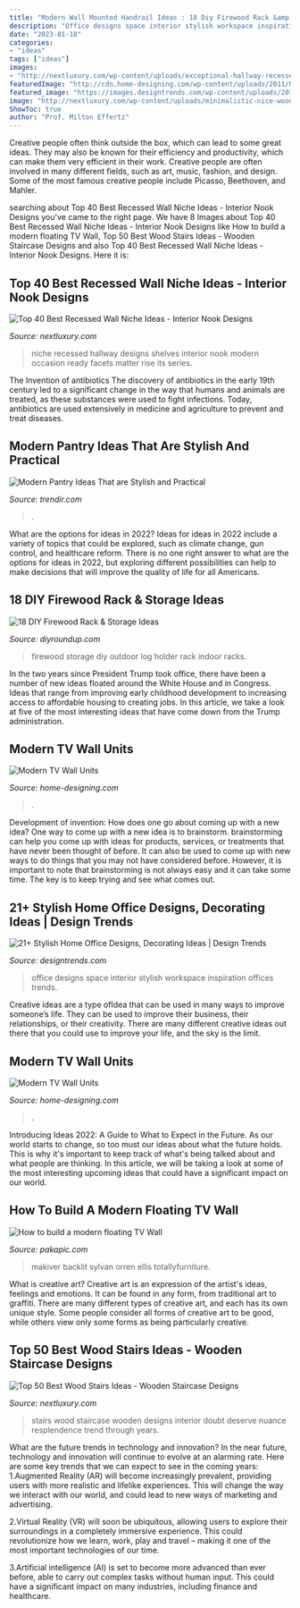 ```yaml
---
title: "Modern Wall Mounted Handrail Ideas : 18 Diy Firewood Rack &amp; Storage Ideas"
description: "Office designs space interior stylish workspace inspiration offices trends"
date: "2023-01-18"
categories:
- "ideas"
tags: ["ideas"]
images:
- "http://nextluxury.com/wp-content/uploads/exceptional-hallway-recessed-wall-niche-ideas-with-double-wood-shelves.jpg"
featuredImage: "http://cdn.home-designing.com/wp-content/uploads/2011/07/simple-tv-wall-mount.jpg"
featured_image: "https://images.designtrends.com/wp-content/uploads/2016/03/15083513/Trendy-Home-Office-Design-Idea.jpg"
image: "http://nextluxury.com/wp-content/uploads/minimalistic-nice-wood-stairs-interior-ideas.jpg"
ShowToc: true
author: "Prof. Milton Effertz"
---
```



Creative people often think outside the box, which can lead to some great ideas. They may also be known for their efficiency and productivity, which can make them very efficient in their work. Creative people are often involved in many different fields, such as art, music, fashion, and design. Some of the most famous creative people include Picasso, Beethoven, and Mahler.

	

		
searching about Top 40 Best Recessed Wall Niche Ideas - Interior Nook Designs you've came to the right page. We have 8 Images about Top 40 Best Recessed Wall Niche Ideas - Interior Nook Designs like How to build a modern floating TV Wall, Top 50 Best Wood Stairs Ideas - Wooden Staircase Designs and also Top 40 Best Recessed Wall Niche Ideas - Interior Nook Designs. Here it is:
		
    
## Top 40 Best Recessed Wall Niche Ideas - Interior Nook Designs

<img loading=lazy src="http://nextluxury.com/wp-content/uploads/exceptional-hallway-recessed-wall-niche-ideas-with-double-wood-shelves.jpg" onerror="this.onerror=null;this.src='https://tse2.mm.bing.net/th?id=OIP.bMEpoVBZcE_jhvhOO4FUbAAAAA&amp;pid=15.1';" alt="Top 40 Best Recessed Wall Niche Ideas - Interior Nook Designs">

_Source: nextluxury.com_

>niche recessed hallway designs shelves interior nook modern occasion ready facets matter rise its series. 

	

The Invention of antibiotics
The discovery of antibiotics in the early 19th century led to a significant change in the way that humans and animals are treated, as these substances were used to fight infections. Today, antibiotics are used extensively in medicine and agriculture to prevent and treat diseases.

    
## Modern Pantry Ideas That Are Stylish And Practical

<img loading=lazy src="https://cdn.trendir.com/wp-content/uploads/2016/10/Modern-black-kitchen-pantry.jpg" onerror="this.onerror=null;this.src='https://tse3.mm.bing.net/th?id=OIP.Ateb2eLFMnKC_Th7ncs7DgHaKt&amp;pid=15.1';" alt="Modern Pantry Ideas That are Stylish and Practical">

_Source: trendir.com_

>. 

	

What are the options for ideas in 2022?
Ideas for ideas in 2022 include a variety of topics that could be explored, such as climate change, gun control, and healthcare reform. There is no one right answer to what are the options for ideas in 2022, but exploring different possibilities can help to make decisions that will improve the quality of life for all Americans.

    
## 18 DIY Firewood Rack &amp; Storage Ideas

<img loading=lazy src="http://diyroundup.com/wp-content/uploads/2016/12/Outdoor-Log-Holder.jpg" onerror="this.onerror=null;this.src='https://tse2.mm.bing.net/th?id=OIP.T_sPCBMqm1qAAzUOTBOZKgHaLJ&amp;pid=15.1';" alt="18 DIY Firewood Rack &amp; Storage Ideas">

_Source: diyroundup.com_

>firewood storage diy outdoor log holder rack indoor racks. 

	

In the two years since President Trump took office, there have been a number of new ideas floated around the White House and in Congress. Ideas that range from improving early childhood development to increasing access to affordable housing to creating jobs. In this article, we take a look at five of the most interesting ideas that have come down from the Trump administration.

    
## Modern TV Wall Units

<img loading=lazy src="http://cdn.home-designing.com/wp-content/uploads/2011/07/simple-tv-wall-mount.jpg" onerror="this.onerror=null;this.src='https://tse3.mm.bing.net/th?id=OIP.NsB4VFxN1o6xF-OHEulvuQHaET&amp;pid=15.1';" alt="Modern TV Wall Units">

_Source: home-designing.com_

>. 

	

Development of invention: How does one go about coming up with a new idea?
One way to come up with a new idea is to brainstorm. brainstorming can help you come up with ideas for products, services, or treatments that have never been thought of before. It can also be used to come up with new ways to do things that you may not have considered before. However, it is important to note that brainstorming is not always easy and it can take some time. The key is to keep trying and see what comes out.

    
## 21+ Stylish Home Office Designs, Decorating Ideas | Design Trends

<img loading=lazy src="https://images.designtrends.com/wp-content/uploads/2016/03/15083513/Trendy-Home-Office-Design-Idea.jpg" onerror="this.onerror=null;this.src='https://tse3.mm.bing.net/th?id=OIP.tfknQInLzPprL41wSEQiHAHaFj&amp;pid=15.1';" alt="21+ Stylish Home Office Designs, Decorating Ideas | Design Trends">

_Source: designtrends.com_

>office designs space interior stylish workspace inspiration offices trends. 

	

Creative ideas are a type ofIdea that can be used in many ways to improve someone’s life. They can be used to improve their business, their relationships, or their creativity. There are many different creative ideas out there that you could use to improve your life, and the sky is the limit.

    
## Modern TV Wall Units

<img loading=lazy src="https://cdn.home-designing.com/wp-content/uploads/2011/07/green-tv-wall-mount.jpg" onerror="this.onerror=null;this.src='https://tse4.mm.bing.net/th?id=OIP.AQzadbzVenAM_GYlQkbZVwHaET&amp;pid=15.1';" alt="Modern TV Wall Units">

_Source: home-designing.com_

>. 

	

Introducing Ideas 2022: A Guide to What to Expect in the Future. As our world starts to change, so too must our ideas about what the future holds. This is why it's important to keep track of what's being talked about and what people are thinking. In this article, we will be taking a look at some of the most interesting upcoming ideas that could have a significant impact on our world.

    
## How To Build A Modern Floating TV Wall

<img loading=lazy src="https://pakapic.com/wp-content/uploads/2020/08/MakiverFloatingTVStandforTVsupto7822.jpg" onerror="this.onerror=null;this.src='https://tse1.mm.bing.net/th?id=OIP.NlnNdglWh9VumGp-LXZ_BgHaHa&amp;pid=15.1';" alt="How to build a modern floating TV Wall">

_Source: pakapic.com_

>makiver backlit sylvan orren ellis totallyfurniture. 

	

What is creative art?
Creative art is an expression of the artist's ideas, feelings and emotions. It can be found in any form, from traditional art to graffiti. There are many different types of creative art, and each has its own unique style. Some people consider all forms of creative art to be good, while others view only some forms as being particularly creative.

    
## Top 50 Best Wood Stairs Ideas - Wooden Staircase Designs

<img loading=lazy src="http://nextluxury.com/wp-content/uploads/minimalistic-nice-wood-stairs-interior-ideas.jpg" onerror="this.onerror=null;this.src='https://tse2.mm.bing.net/th?id=OIP.JPJYbC9dNqtyy_o6fD4kqAAAAA&amp;pid=15.1';" alt="Top 50 Best Wood Stairs Ideas - Wooden Staircase Designs">

_Source: nextluxury.com_

>stairs wood staircase wooden designs interior doubt deserve nuance resplendence trend through years. 

	

What are the future trends in technology and innovation?
In the near future, technology and innovation will continue to evolve at an alarming rate. Here are some key trends that we can expect to see in the coming years:
1.Augmented Reality (AR) will become increasingly prevalent, providing users with more realistic and lifelike experiences. This will change the way we interact with our world, and could lead to new ways of marketing and advertising.

2.Virtual Reality (VR) will soon be ubiquitous, allowing users to explore their surroundings in a completely immersive experience. This could revolutionize how we learn, work, play and travel – making it one of the most important technologies of our time.

3.Artificial intelligence (AI) is set to become more advanced than ever before, able to carry out complex tasks without human input. This could have a significant impact on many industries, including finance and healthcare.

